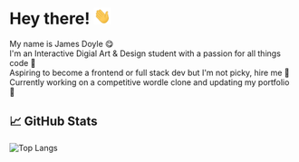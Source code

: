 # Hey there! <img src="https://raw.githubusercontent.com/jxdoyle/jxdoyle/main/wave.gif" width="30px">
My name is James Doyle 😋 <br>
I'm an Interactive Digial Art & Design student with a passion for all things code 🧠 <br>
Aspiring to become a frontend or full stack dev but I'm not picky, hire me 🙏 <br> 
Currently working on a competitive wordle clone and updating my portfolio 👀
## &#x1f4c8; GitHub Stats
![Top Langs](https://github-readme-stats.vercel.app/api/top-langs/?username=jxdoyle&layout=compact)
